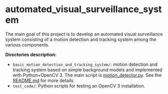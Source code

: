 # automated_visual_surveillance_system
The main goal of this project is to develop an automated visual surveillance system consisting of a motion detection and tracking system among the various components.

**Directories description:**
* `basic_motion_detection_and_tracking_system/`: motion detection and tracking system based on simple background models and implemented with Python+OpenCV 3. The main script is [motion_detector.py](https://github.com/raul23/automated_visual_surveillance_system/blob/master/basic_motion_detection_and_tracking_system/motion_detector.py). See the [README.md](https://github.com/raul23/automated_visual_surveillance_system/blob/master/basic_motion_detection_and_tracking_system/README.md#basic-motion-detection-and-tracking-system) for more details.
* `test_code/`: Python scripts for testing an OpenCV 3 installation.
